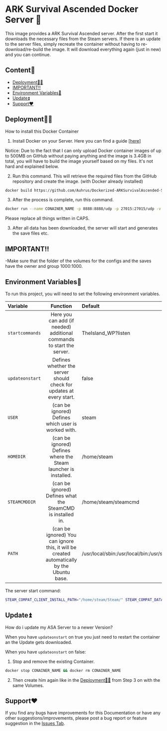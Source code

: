 # ARK Survival Ascended Docker Server 🦕

This image provides a ARK Survival Ascended server. After the first start it downloads the necessary files from the Steam servers. If there is an update to the server files, simply recreate the container without having to re-download/re-build the image. It will download everything again (just in new) and you can continue.
## Content🧾

* [Deployment👩‍💻](https://github.com/Auhrus/Dockerized-ARKSurvivalAscended-Server?tab=readme-ov-file#deployment)
* [IMPORTANT‼️](https://github.com/Auhrus/Dockerized-ARKSurvivalAscended-Server?tab=readme-ov-file#important%EF%B8%8F)
* [Environment Variables🔢](https://github.com/Auhrus/Dockerized-ARKSurvivalAscended-Server?tab=readme-ov-file#environment-variables)
* [Update⏫](https://github.com/Auhrus/Dockerized-ARKSurvivalAscended-Server?tab=readme-ov-file#update)
* [Support❤️](https://github.com/Auhrus/Dockerized-ARKSurvivalAscended-Server?tab=readme-ov-file#support%EF%B8%8F)

## Deployment👩‍💻

How to install this Docker Container

1. Install Docker on your Server. Here you can find a guide [[here]](https://duckduckgo.com/?t=ffab&q=How+to+install+Docker+on+Ubuntu)

Notice: Due to the fact that I can only upload Docker container images of up to 500MB on GitHub without paying anything and the image is 3.4GB in total, you will have to build the image yourself based on my files. It's not hard and explained below.

2. Run this command. This will retrieve the required files from the GitHub repository and create the image. (with Docker already installed)
```bash
docker build https://github.com/Auhrus/Dockerized-ARKSurvivalAscended-Server.git#main -t ghcr.io/auhrus/ark-ascended-server:latest
```
3. After the process is complete, run this command.
```bash
docker run --name CONAINER_NAME -p 8888:8888/udp -p 27015:27015/udp -v VOLUME_NAME:"/home/steam/Steam/steamapps/common/ARK Survival Ascended Dedicated Server/" ghcr.io/auhrus/ark-ascended-server:latest
```
Please replace all things written in CAPS.

3. After all data has been downloaded, the server will start and generates the save files etc.


## IMPORTANT‼️
-Make sure that the folder of the volumes for the configs and the saves have the owner and group 1000:1000.


## Environment Variables🔢

To run this project, you will need to set the following environment variables.

| Variable      | Function      | Default |
|:------------- |:-------------:|:-------------|
| `startcommands`       |Here you can add (if needed) additional commands to start the server.|TheIsland_WP?listen|
| `updateonstart`       |Defines whether the server should check for updates at every start.|false|
| `USER`       |(can be ignored) Defines which user is worked with.|steam|
| `HOMEDIR`       |(can be ignored) Defines where the Steam launcher is installed.|/home/steam|
| `STEAMCMDDIR`       |(can be ignored) Defines what the SteamCMD is installed in.|/home/steam/steamcmd|
| `PATH`       |(can be ignored) You can ignore this, it will be created automatically by the Ubuntu base.|/usr/local/sbin:/usr/local/bin:/usr/sbin:/usr/bin:/sbin:/bin|

The server start command:
```bash
STEAM_COMPAT_CLIENT_INSTALL_PATH="/home/steam/Steam/" STEAM_COMPAT_DATA_PATH="/home/steam/Steam/steamapps/compatdata/2430930" "/home/steam/Steam/compatibilitytools.d/GE-Proton8-22/proton" run "/home/steam/Steam/steamapps/common/ARK Survival Ascended Dedicated Server\ShooterGame\Binaries\Win64\ArkAscendedServer.exe" $startcommands
```


## Update⏫

How do i update my ASA Server to a newer Version?

When you have `updateonstart` on true you just need to restart the container an the Update gets downloaded.

When you have `updateonstart` on false:
1. Stop and remove the existing Container.
```bash
docker stop CONAINER_NAME && docker rm CONAINER_NAME
```
2. Then create him again like in the [Deployment👩‍💻](https://github.com/Auhrus/Dockerized-ARKSurvivalAscended-Server?tab=readme-ov-file#deployment) from Step 3 on with the same Volumes.

## Support❤️

If you find any bugs have improvements for this Documentation or have any other suggestions/improvements, please post a bug report or feature suggestion in the 
[Issues Tab](https://github.com/Auhrus/Dockerized-ARKSurvivalAscended-Server/issues).
